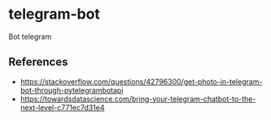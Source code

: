 # telegram-bot
Bot telegram 


## References

- https://stackoverflow.com/questions/42796300/get-photo-in-telegram-bot-through-pytelegrambotapi
- https://towardsdatascience.com/bring-your-telegram-chatbot-to-the-next-level-c771ec7d31e4